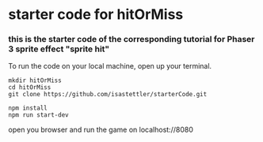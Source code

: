# starter code for hitOrMiss
### this is the starter code of the corresponding tutorial for Phaser 3 sprite effect "sprite hit"

To run the code on your local machine,
open up your terminal.

``` 
mkdir hitOrMiss
cd hitOrMiss
git clone https://github.com/isastettler/starterCode.git

npm install
npm run start-dev
```

open you browser and run the game on localhost://8080

